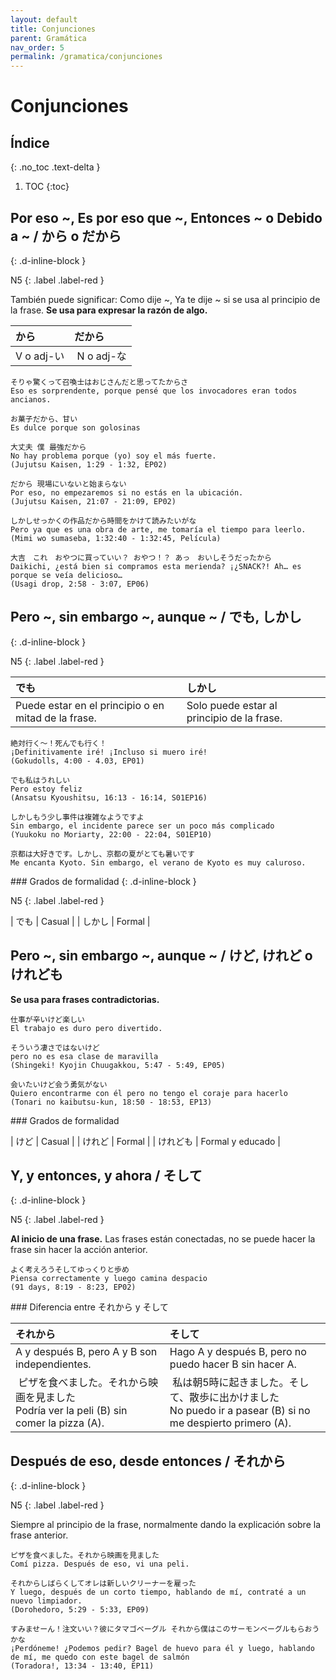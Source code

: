 ```yaml
---
layout: default
title: Conjunciones
parent: Gramática
nav_order: 5
permalink: /gramatica/conjunciones
---
```


# Conjunciones

## Índice
{: .no_toc .text-delta }

1. TOC
{:toc}

## Por eso ~, Es por eso que ~, Entonces ~ o Debido a ~ / から o だから
{: .d-inline-block }

N5
{: .label .label-red }

También puede significar: Como dije ~, Ya te dije ~ si se usa al principio de la frase. **Se usa para expresar la razón de algo.**

| から        | だから          |
|:-------------|:------------------|
| V o adj-い | N o adj-な |

```
そりゃ驚くって召喚士はおじさんだと思ってたからさ
Eso es sorprendente, porque pensé que los invocadores eran todos ancianos.

お菓子だから、甘い
Es dulce porque son golosinas

大丈夫 僕 最強だから
No hay problema porque (yo) soy el más fuerte.
(Jujutsu Kaisen, 1:29 - 1:32, EP02)

だから 現場にいないと始まらない
Por eso, no empezaremos si no estás en la ubicación.
(Jujutsu Kaisen, 21:07 - 21:09, EP02)

しかしせっかくの作品だから時間をかけて読みたいがな
Pero ya que es una obra de arte, me tomaría el tiempo para leerlo.
(Mimi wo sumaseba, 1:32:40 - 1:32:45, Película)

大吉　これ　おやつに買っていい？ おやつ！？ あっ　おいしそうだったから
Daikichi, ¿está bien si compramos esta merienda? ¡¿SNACK?! Ah… es porque se veía delicioso…
(Usagi drop, 2:58 - 3:07, EP06)
```

## Pero ~, sin embargo ~, aunque ~ / でも, しかし
{: .d-inline-block }

N5
{: .label .label-red }

| でも        | しかし          |
|:-------------|:------------------|
| Puede estar en el principio o en mitad de la frase. | Solo puede estar al principio de la frase. |

```
絶対行く〜！死んでも行く！
¡Definitivamente iré! ¡Incluso si muero iré!
(Gokudolls, 4:00 - 4.03, EP01)

でも私はうれしい
Pero estoy feliz
(Ansatsu Kyoushitsu, 16:13 - 16:14, S01EP16)

しかしもう少し事件は複雑なようですよ
Sin embargo, el incidente parece ser un poco más complicado
(Yuukoku no Moriarty, 22:00 - 22:04, S01EP10)

京都は大好きです。しかし、京都の夏がとても暑いです
Me encanta Kyoto. Sin embargo, el verano de Kyoto es muy caluroso.
```

### Grados de formalidad
{: .d-inline-block }

N5
{: .label .label-red }

| でも | Casual |
| しかし | Formal |

## Pero ~, sin embargo ~, aunque ~ / けど, けれど o けれども

**Se usa para frases contradictorias.**

```
仕事が辛いけど楽しい
El trabajo es duro pero divertido.

そういう凄さではないけど
pero no es esa clase de maravilla
(Shingeki! Kyojin Chuugakkou, 5:47 - 5:49, EP05)

会いたいけど会う勇気がない
Quiero encontrarme con él pero no tengo el coraje para hacerlo
(Tonari no kaibutsu-kun, 18:50 - 18:53, EP13)
```

### Grados de formalidad

| けど | Casual |
| けれど | Formal |
| けれども | Formal y educado |

## Y, y entonces, y ahora / そして
{: .d-inline-block }

N5
{: .label .label-red }

**Al inicio de una frase.** Las frases están conectadas, no se puede hacer la frase sin hacer la acción anterior.

```
よく考えろうそしてゆっくりと歩め
Piensa correctamente y luego camina despacio
(91 days, 8:19 - 8:23, EP02)
```

### Diferencia entre それから y そして

| それから        | そして          |
|:-------------|:------------------|
| A y después B, pero A y B son independientes. | Hago A y después B, pero no puedo hacer B sin hacer A. |
| ピザを食べました。それから映画を見ました <br> Podría ver la peli (B) sin comer la pizza (A). | 私は朝5時に起きました。そして、散歩に出かけました <br> No puedo ir a pasear (B) si no me despierto primero (A). |

## Después de eso, desde entonces / それから
{: .d-inline-block }

N5
{: .label .label-red }

Siempre al principio de la frase, normalmente dando la explicación sobre la frase anterior.

```
ピザを食べました。それから映画を見ました
Comí pizza. Después de eso, vi una peli.

それからしばらくしてオレは新しいクリーナーを雇った
Y luego, después de un corto tiempo, hablando de mí, contraté a un nuevo limpiador.
(Dorohedoro, 5:29 - 5:33, EP09)

すみませーん！注文いい？彼にタマゴベーグル それから僕はこのサーモンベーグルもらおうかな
¡Perdóneme! ¿Podemos pedir? Bagel de huevo para él y luego, hablando de mí, me quedo con este bagel de salmón
(Toradora!, 13:34 - 13:40, EP11)
```